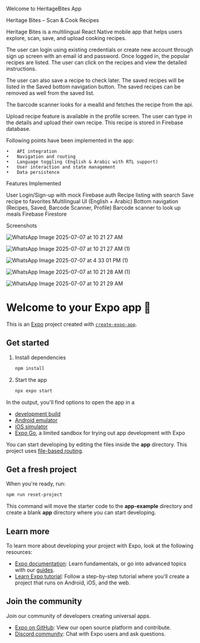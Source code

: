 Welcome to HeritageBites App

Heritage Bites – Scan & Cook Recipes

Heritage Bites is a multilingual React Native mobile app that helps users explore, scan, save, and upload cooking recipes. 

The user can login using existing credentials or create new account through sign up screen with an email id and password.
Once logged in, the popular recipes are listed.
The user can click on the recipes and view the detailed instructions.

The user can also save a recipe to check later. The saved recipes will be listed in the Saved bottom navigation button.
The saved recipes can be removed as well from the saved list.

The barcode scanner looks for a mealId and fetches the recipe from the api.

Upload recipe feature is available in the profile screen. The user can type in the details and upload their own recipe. This recipe is stored in Firebase database.

Following points have been implemented in the app:

    •	API integration
    •	Navigation and routing
    •	Language toggling (English & Arabic with RTL support)
    •	User interaction and state management
    •	Data persistence

Features Implemented

User Login/Sign-up with mock Firebase auth
Recipe listing with search
Save recipe to favorites
Multilingual UI (English + Arabic)
Bottom navigation (Recipes, Saved, Barcode Scanner, Profile)
Barcode scanner to look up meals
Firebase Firestore

Screenshots

![WhatsApp Image 2025-07-07 at 10 21 27 AM](https://github.com/user-attachments/assets/d9d32aa0-3f03-44db-93b7-db0121b4ffcf)

![WhatsApp Image 2025-07-07 at 10 21 27 AM (1)](https://github.com/user-attachments/assets/006ed12b-a729-4b62-b521-3baf227d3a8e)

![WhatsApp Image 2025-07-07 at 4 33 01 PM (1)](https://github.com/user-attachments/assets/b17d75aa-f4d7-46e1-8b4d-41e269c4e3a2)

![WhatsApp Image 2025-07-07 at 10 21 28 AM (1)](https://github.com/user-attachments/assets/336047b2-c4ed-46e6-b266-6ee6ae609a6f)

![WhatsApp Image 2025-07-07 at 10 21 29 AM](https://github.com/user-attachments/assets/f37d334f-455f-45cb-abde-a26ff22d5781)



# Welcome to your Expo app 👋

This is an [Expo](https://expo.dev) project created with [`create-expo-app`](https://www.npmjs.com/package/create-expo-app).

## Get started

1. Install dependencies

   ```bash
   npm install
   ```

2. Start the app

   ```bash
   npx expo start
   ```

In the output, you'll find options to open the app in a

- [development build](https://docs.expo.dev/develop/development-builds/introduction/)
- [Android emulator](https://docs.expo.dev/workflow/android-studio-emulator/)
- [iOS simulator](https://docs.expo.dev/workflow/ios-simulator/)
- [Expo Go](https://expo.dev/go), a limited sandbox for trying out app development with Expo

You can start developing by editing the files inside the **app** directory. This project uses [file-based routing](https://docs.expo.dev/router/introduction).

## Get a fresh project

When you're ready, run:

```bash
npm run reset-project
```

This command will move the starter code to the **app-example** directory and create a blank **app** directory where you can start developing.

## Learn more

To learn more about developing your project with Expo, look at the following resources:

- [Expo documentation](https://docs.expo.dev/): Learn fundamentals, or go into advanced topics with our [guides](https://docs.expo.dev/guides).
- [Learn Expo tutorial](https://docs.expo.dev/tutorial/introduction/): Follow a step-by-step tutorial where you'll create a project that runs on Android, iOS, and the web.

## Join the community

Join our community of developers creating universal apps.

- [Expo on GitHub](https://github.com/expo/expo): View our open source platform and contribute.
- [Discord community](https://chat.expo.dev): Chat with Expo users and ask questions.
